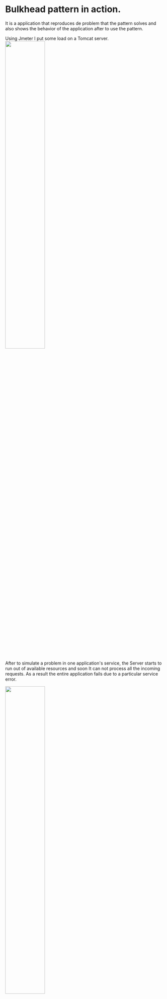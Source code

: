 # Bulkhead pattern in action.

It is a application that reproduces de problem that the pattern solves and also shows the behavior of the application after to use the pattern.

Using Jmeter I put some load on a Tomcat server.
<img src="https://user-images.githubusercontent.com/63823685/185599850-5bbbc731-bf0d-4db7-ac1b-2a4811deaf5f.png"  width=50% height=50%>

After to simulate a problem in one application's service, the Server starts to run out of available resources and soon It can not process all the incoming requests. As a result the entire application fails due to a particular service error.

<img src="https://user-images.githubusercontent.com/63823685/185599383-5f244f52-2d75-41ff-a541-cb2854672053.png"  width=50% height=50%>

After to use an implementation of bulkhed pattern, the application keeps working well, just the client of the service that fails are affected.

<img src="https://user-images.githubusercontent.com/63823685/185600505-9c789c51-cfe6-42e7-a318-67fadc5324ee.png"  width=50% height=50%>

<img src="https://user-images.githubusercontent.com/63823685/185600933-1d1e6af4-f2c0-4008-b02c-084e4eb98d92.png"  width=50% height=50%>

<img src="https://user-images.githubusercontent.com/63823685/185600988-43e73b39-580d-4051-ae91-e83ab2b7b045.png"  width=50% height=50%>


## Docker image

The application uses a docker images which has installed Grafana and Influxdb. You can download the image from this project:

https://hub.docker.com/r/philhawthorne/docker-influxdb-grafana/

```
docker run -d   --name docker-influxdb-grafana   -p 3003:3003   -p 3004:8083   -p 8086:8086   -v /path/for/influxdb:/var/lib/influxdb   -v /path/for/grafana:/var/lib/grafana   philhawthorne/docker-influxdb-grafana:latest
```

```
docker start docker-influxdb-grafana
```

## Grafana
The dashboard file is under the folder grafana.

http://localhost:3003

Username: root
Password: root

## JMeter
The .jmx file used to create the requests generators is under the folder jmeter.
